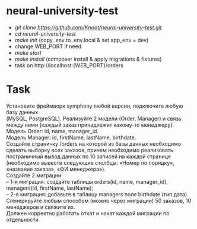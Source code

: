 # neural-university-test

+ *git clone https://github.com/Knoot/neural-university-test.git*
+ *cd neural-university-test*
+ *make init* (copy .env to .env.local & set app_env = dev)
+ change WEB_PORT if need
+ *make start*
+ *make install* (composer install & apply migrations & fixtures)
+ task on http://localhost:{WEB_PORT}/orders

# Task
Установите фреймворк symphony любой версии, подключите любую базу данных  
(MySQL, PostgreSQL). Реализуйте 2 модели (Order, Manager) и связь между ними (каждый заказ принадлежит какому-то менеджеру).  
Модель Order: id, name, manager_id.  
Модель Manager: id, firstName, lastName, birthdate.  
Создайте страничку /orders на которой из базы данных необходимо сделать выборку всех заказов, причем необходимо реализовать постраничный вывод данных по 10 записей на каждой странице (необходимо вывести следующие столбцы: «Номер по порядку», «название заказа», «ФИ менеджера»).  
Создайте 2 миграции:  
– 1-я миграция: создайте таблицы orders(id, name, manager_id), managers(id, firstName, lastName);  
– 2-я миграция: добавьте в таблицу managers поле birthdate (тип дата).  
Сгенерируйте любым способом (можно через миграции) 50 заказов, 10 менеджеров и свяжите их.  
Должен корректно работать откат и накат каждой миграции по отдельности  
